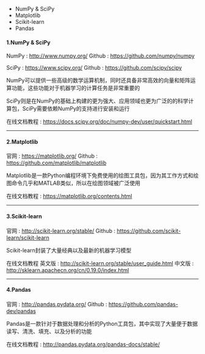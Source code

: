 - NumPy & SciPy
- Matplotlib
- Scikit-learn
- Pandas

#### 1.NumPy & SciPy

NumPy : <http://www.numpy.org/>     Github : <https://github.com/numpy/numpy>

SciPy : <https://www.scipy.org/>        Github : <https://github.com/scipy/scipy>

NumPy可以提供一些高级的数学运算机制，同时还具备非常高效的向量和矩阵运算功能，这些功能对于机器学习的计算任务是非常重要的

SciPy则是在NumPy的基础上构建的更为强大、应用领域也更为广泛的的科学计算包，SciPy需要依赖NumPy的支持进行安装和运行

在线文档教程 : <https://docs.scipy.org/doc/numpy-dev/user/quickstart.html>

------

#### 2.Matplotlib

官网 : <https://matplotlib.org/>        Github : <https://github.com/matplotlib/matplotlib>

Matplotlib是一款Python编程环境下免费使用的绘图工具包，因为其工作方式和绘图命令几乎和MATLAB类似，所以在绘图领域被广泛使用

在线文档教程 : <https://matplotlib.org/contents.html>

------

#### 3.Scikit-learn

官网 : <http://scikit-learn.org/stable/>        Github : <https://github.com/scikit-learn/scikit-learn>

Scikit-learn封装了大量经典以及最新的机器学习模型

在线文档教程  英文版 : <http://scikit-learn.org/stable/user_guide.html>    中文版 : <http://sklearn.apachecn.org/cn/0.19.0/index.html>

------

#### 4.Pandas

官网 : <http://pandas.pydata.org/>        Github : <https://github.com/pandas-dev/pandas>

Pandas是一款针对于数据处理和分析的Python工具包，其中实现了大量便于数据读写、清洗、填充、以及分析的功能

在线文档教程 : <http://pandas.pydata.org/pandas-docs/stable/>